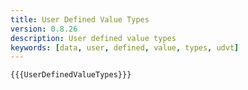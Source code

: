 ```yaml
---
title: User Defined Value Types
version: 0.8.26
description: User defined value types
keywords: [data, user, defined, value, types, udvt]
---
```


```solidity
{{{UserDefinedValueTypes}}}
```
